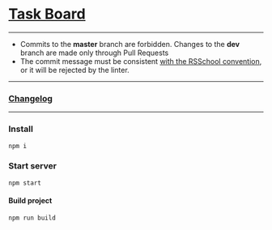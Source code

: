# [Task Board](https://github.com/tensegrity666/x-check-app/projects/1)
- - -
* Commits to the __master__ branch are forbidden.
Changes to the __dev__ branch are made only through Pull Requests
* The commit message must be consistent [with the RSSchool convention](https://docs.rs.school/#/git-convention), or it will be rejected by the linter.
- - -
### [Changelog ](https://github.com/rolling-scopes-school/clonewars-gta/blob/dev/CHANGELOG.md)
- - -


### Install
`npm i`

### Start server
`npm start`

#### Build project
`npm run build`


